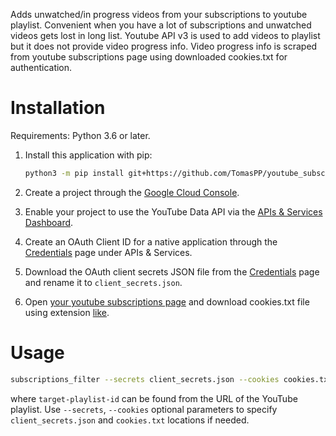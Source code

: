 Adds unwatched/in progress videos from your subscriptions to youtube playlist.
Convenient when you have a lot of subscriptions and unwatched videos gets lost in long list.
Youtube API v3 is used to add videos to playlist but it does not provide video progress info.
Video progress info is scraped from youtube subscriptions page using downloaded cookies.txt for authentication.

# Installation

Requirements: Python 3.6 or later.

1. Install this application with pip:

    ```bash
    python3 -m pip install git+https://github.com/TomasPP/youtube_subscriptions_filter
    ```
2. Create a project through the [Google Cloud Console](https://console.cloud.google.com/).
3. Enable your project to use the YouTube Data API via the [APIs &
   Services Dashboard](https://console.cloud.google.com/apis/dashboard).
4. Create an OAuth Client ID for a native application through the
   [Credentials](https://console.cloud.google.com/apis/credentials) page under APIs &
   Services.
5. Download the OAuth client secrets JSON file from the
   [Credentials](https://console.cloud.google.com/apis/credentials) page and
   rename it to `client_secrets.json`. 
5. Open [your youtube subscriptions page](https://www.youtube.com/feed/subscriptions) 
   and download cookies.txt file using extension 
   [like](https://chrome.google.com/webstore/detail/cookiestxt/njabckikapfpffapmjgojcnbfjonfjfg?hl=en).  

# Usage

```bash
subscriptions_filter --secrets client_secrets.json --cookies cookies.txt target-playlist-id
```

where `target-playlist-id` can be found from the URL of the YouTube playlist.
Use `--secrets`, `--cookies` optional parameters to specify `client_secrets.json` and `cookies.txt` locations if needed.   

  
